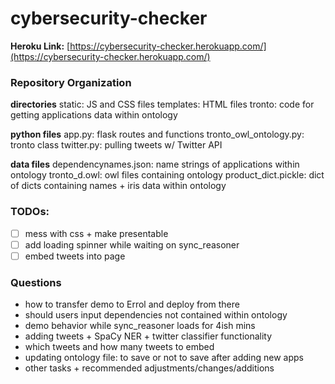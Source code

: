# cybersecurity-checker

**Heroku Link:** [https://cybersecurity-checker.herokuapp.com/](https://cybersecurity-checker.herokuapp.com/)

### Repository Organization
**directories**
static: JS and CSS files
templates: HTML files
tronto: code for getting applications data within ontology

**python files**
app.py: flask routes and functions
tronto_owl_ontology.py: tronto class
twitter.py: pulling tweets w/ Twitter API

**data files**
dependencynames.json: name strings of applications within ontology
tronto_d.owl: owl files containing ontology
product_dict.pickle: dict of dicts containing names + iris data within ontology

### TODOs:
- [ ] mess with css + make presentable
- [ ] add loading spinner while waiting on sync_reasoner
- [ ] embed tweets into page

### Questions
- how to transfer demo to Errol and deploy from there
- should users input dependencies not contained within ontology
- demo behavior while sync_reasoner loads for 4ish mins
- adding tweets + SpaCy NER + twitter classifier functionality
- which tweets and how many tweets to embed
- updating ontology file: to save or not to save after adding new apps
- other tasks + recommended adjustments/changes/additions
